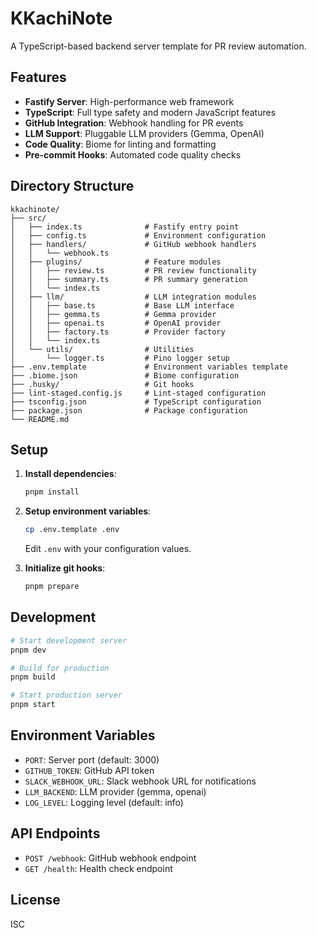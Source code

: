 # KKachiNote

A TypeScript-based backend server template for PR review automation.

## Features

- **Fastify Server**: High-performance web framework
- **TypeScript**: Full type safety and modern JavaScript features
- **GitHub Integration**: Webhook handling for PR events
- **LLM Support**: Pluggable LLM providers (Gemma, OpenAI)
- **Code Quality**: Biome for linting and formatting
- **Pre-commit Hooks**: Automated code quality checks

## Directory Structure

```
kkachinote/
├── src/
│   ├── index.ts              # Fastify entry point
│   ├── config.ts             # Environment configuration
│   ├── handlers/             # GitHub webhook handlers
│   │   └── webhook.ts
│   ├── plugins/              # Feature modules
│   │   ├── review.ts         # PR review functionality
│   │   ├── summary.ts        # PR summary generation
│   │   └── index.ts
│   ├── llm/                  # LLM integration modules
│   │   ├── base.ts           # Base LLM interface
│   │   ├── gemma.ts          # Gemma provider
│   │   ├── openai.ts         # OpenAI provider
│   │   ├── factory.ts        # Provider factory
│   │   └── index.ts
│   └── utils/                # Utilities
│       └── logger.ts         # Pino logger setup
├── .env.template             # Environment variables template
├── .biome.json               # Biome configuration
├── .husky/                   # Git hooks
├── lint-staged.config.js     # Lint-staged configuration
├── tsconfig.json             # TypeScript configuration
├── package.json              # Package configuration
└── README.md
```

## Setup

1. **Install dependencies**:
   ```bash
   pnpm install
   ```

2. **Setup environment variables**:
   ```bash
   cp .env.template .env
   ```
   Edit `.env` with your configuration values.

3. **Initialize git hooks**:
   ```bash
   pnpm prepare
   ```

## Development

```bash
# Start development server
pnpm dev

# Build for production
pnpm build

# Start production server
pnpm start
```

## Environment Variables

- `PORT`: Server port (default: 3000)
- `GITHUB_TOKEN`: GitHub API token
- `SLACK_WEBHOOK_URL`: Slack webhook URL for notifications
- `LLM_BACKEND`: LLM provider (gemma, openai)
- `LOG_LEVEL`: Logging level (default: info)

## API Endpoints

- `POST /webhook`: GitHub webhook endpoint
- `GET /health`: Health check endpoint

## License

ISC